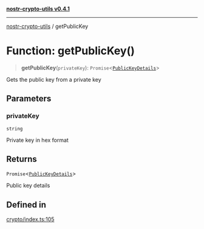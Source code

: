 [**nostr-crypto-utils v0.4.1**](../README.md)

***

[nostr-crypto-utils](../README.md) / getPublicKey

# Function: getPublicKey()

> **getPublicKey**(`privateKey`): `Promise`\<[`PublicKeyDetails`](../interfaces/PublicKeyDetails.md)\>

Gets the public key from a private key

## Parameters

### privateKey

`string`

Private key in hex format

## Returns

`Promise`\<[`PublicKeyDetails`](../interfaces/PublicKeyDetails.md)\>

Public key details

## Defined in

[crypto/index.ts:105](https://github.com/HumanjavaEnterprises/nostr-crypto-utils/blob/9c160331e9485dc52c520a832e977c4e54bbdc89/src/crypto/index.ts#L105)
